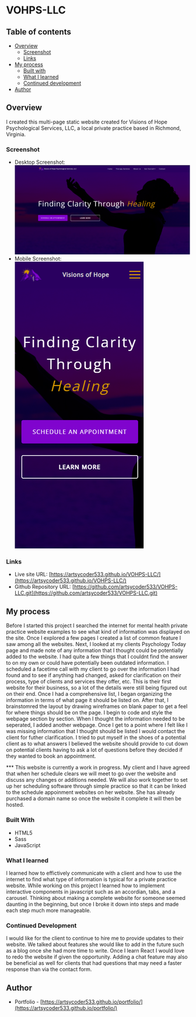 # VOHPS-LLC

##  Table of contents

- [Overview](#overview)
  - [Screenshot](#screenshot)
  - [Links](#links)
- [My process](#my-process)
  - [Built with](#built-with)
  - [What I learned](#what-i-learned)
  - [Continued development](#continued-development)
- [Author](#author)

## Overview

I created this multi-page static website created for Visions of Hope Psychological Services, LLC, a local private practice based in Richmond, Virginia.

### Screenshot

- Desktop Screenshot: ![Desktop Screenshot](assets/images/vohps.png)
- Mobile Screenshot: ![Mobile Screenshot](assets/images/vohps_mobile.png)

### Links

- Live site URL: [https://artsycoder533.github.io/VOHPS-LLC/](https://artsycoder533.github.io/VOHPS-LLC/)
- Github Repository URL: [https://github.com/artsycoder533/VOHPS-LLC.git](https://github.com/artsycoder533/VOHPS-LLC.git)

## My process

Before I started this project I searched the internet for mental health private practice website examples to see what kind of information was displayed on the site.  Once I explored a few pages I created a list of common feature I saw among all the websites.  Next, I looked at my clients Psychology Today page and made note of any information that I thought could be potentially added to the website.  I had quite a few things that I couldnt find the answer to on my own or could have potentially been outdated information.  I scheduled a facetime call with my client to go over the information I had found and to see if anything had changed, asked for clarification on their process, type of clients and services they offer, etc.  This is their first website for their business, so a lot of the details were still being figured out on their end.  Once I had a comprehensive list, I began organizing the information in terms of what page it should be listed on.  After that, I brainstomred the layout by drawing wireframes on blank paper to get a feel for where things should be on the page.  I begin to code and style the webpage section by section.  When I thought the information needed to be seperated, I added another webpage.  Once I get to a point where I felt like I was missing information that I thought should be listed I would contact the client for futher clarification.  I tried to put myself in the shoes of a potential client as to what answers I believed the website should provide to cut down on potential clients having to ask a lot of questions before they decided if they wanted to book an appointment.  

*** This website is currently a work in progress.  My client and I have agreed that when her schedule clears we will meet to go over the website and discuss any changes or additions needed.  We will also work together to set up her scheduling software through simple practice so that it can be linked to the schedule appoinment websites on her website.  She has already purchased a domain name so once the website it complete it will then be hosted.

### Built With

- HTML5
- Sass
- JavaScript

### What I learned

I learned how to effictively communicate with a client and how to use the internet to find what type of information is typical for a private practice website.  While working on this project I learned how to implement interactive components in javascript such as an accordian, tabs, and a carousel.  Thinking about making a complete website for someone seemed daunting in the beginning, but once I broke it down into steps and made each step much more manageable.

### Continued Development

I would like for the client to continue to hire me to provide updates to their website.  We talked about features she would like to add in the future such as a blog once she had more time to write.  Once I learn React I would love to redo the website if given the opportunity.  Adding a chat feature may also be beneficial as well for clients that had questions that may need a faster response than via the contact form.  

## Author

- Portfolio - [https://artsycoder533.github.io/portfolio/](https://artsycoder533.github.io/portfolio/)